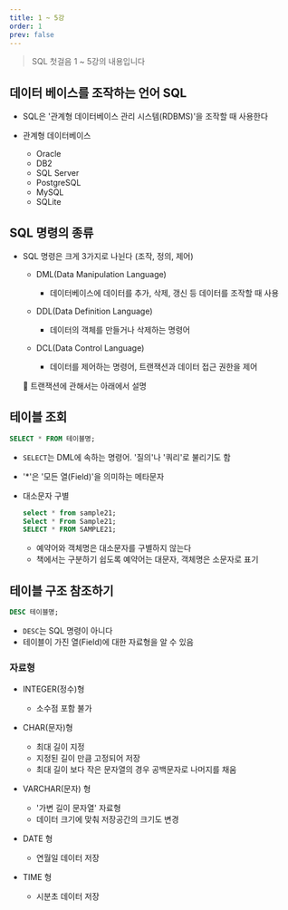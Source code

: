```yaml
---
title: 1 ~ 5강
order: 1
prev: false
---
```

> SQL 첫걸음 1 ~ 5강의 내용입니다

## 데이터 베이스를 조작하는 언어 SQL

- SQL은 '관계형 데이터베이스 관리 시스템(RDBMS)'을 조작할 때 사용한다

- 관계형 데이터베이스
    - Oracle
    - DB2
    - SQL Server
    - PostgreSQL
    - MySQL
    - SQLite

## SQL 명령의 종류

- SQL 명령은 크게 3가지로 나뉜다 (조작, 정의, 제어)

    - DML(Data Manipulation Language)  

        - 데이터베이스에 데이터를 추가, 삭제, 갱신 등 데이터를 조작할 때 사용

    - DDL(Data Definition Language)

        - 데이터의 객체를 만들거나 삭제하는 명령어

    - DCL(Data Control Language)

        - 데이터를 제어하는 명령어, 트랜잭션과 데이터 접근 권한을 제어
    
    :pushpin: 트랜잭션에 관해서는 아래에서 설명


## 테이블 조회

```sql
SELECT * FROM 테이블명;
```

- `SELECT`는 DML에 속하는 명령어. '질의'나 '쿼리'로 불리기도 함

- '*'은 '모든 열(Field)'을 의미하는 메타문자

- 대소문자 구별
    ```sql
    select * from sample21;
    Select * From Sample21;
    SELECT * FROM SAMPLE21;
    ```
    - 예약어와 객체명은 대소문자를 구별하지 않는다
    - 책에서는 구분하기 쉽도록 예약어는 대문자, 객체명은 소문자로 표기

## 테이블 구조 참조하기

```sql
DESC 테이블명;
```

- `DESC`는 SQL 명령이 아니다
- 테이블이 가진 열(Field)에 대한 자료형을 알 수 있음

### 자료형

- INTEGER(정수)형

    - 소수점 포함 불가

- CHAR(문자)형    

    - 최대 길이 지정
    - 지정된 길이 만큼 고정되어 저장
    - 최대 길이 보다 작은 문자열의 경우 공백문자로 나머지를 채움

- VARCHAR(문자) 형

    - '가변 길이 문자열' 자료형
    - 데이터 크기에 맞춰 저장공간의 크기도 변경

- DATE 형

    - 연월일 데이터 저장

- TIME 형

    - 시분초 데이터 저장

